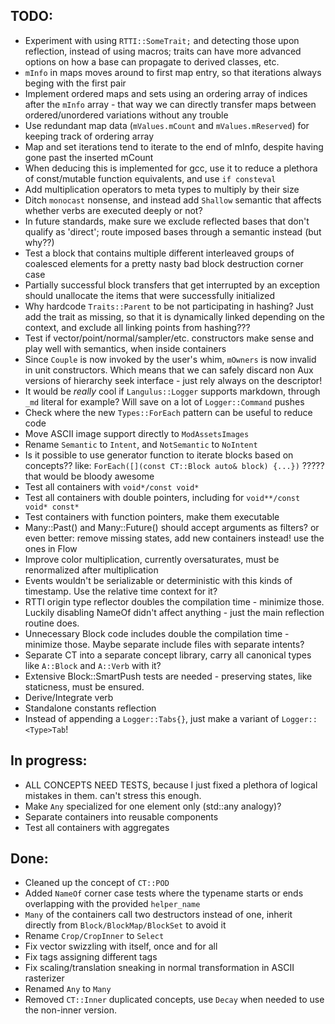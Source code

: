 ## TODO:
- Experiment with using `RTTI::SomeTrait;` and detecting those upon reflection, instead of using macros; traits can have more advanced options on how a base can propagate to derived classes, etc.
- `mInfo` in maps moves around to first map entry, so that iterations always beging with the first pair
- Implement ordered maps and sets using an ordering array of indices after the `mInfo` array - that way we can directly transfer maps between ordered/unordered variations without any trouble
- Use redundant map data (`mValues.mCount` and `mValues.mReserved`) for keeping track of ordering array
- Map and set iterations tend to iterate to the end of mInfo, despite having gone past the inserted mCount
- When deducing this is implemented for gcc, use it to reduce a plethora of const/mutable function equivalents, and use `if consteval`
- Add multiplication operators to meta types to multiply by their size
- Ditch `monocast` nonsense, and instead add `Shallow` semantic that affects whether verbs are executed deeply or not?
- In future standards, make sure we exclude reflected bases that don't qualify as 'direct'; route imposed bases through a semantic instead (but why??)
- Test a block that contains multiple different interleaved groups of coalesced elements for a pretty nasty bad block destruction corner case
- Partially successful block transfers that get interrupted by an exception should unallocate the items that were successfully initialized
- Why hardcode `Traits::Parent` to be not participating in hashing? Just add the trait as missing, so that it is dynamically linked depending on the context, and exclude all linking points from hashing???
- Test if vector/point/normal/sampler/etc. constructors make sense and play well with semantics, when inside containers
- Since `Couple` is now invoked by the user's whim, `mOwners` is now invalid in unit constructors. Which means that we can safely discard non Aux versions of hierarchy seek interface - just rely always on the descriptor!
- It would be _really_ cool if `Langulus::Logger` supports markdown, through `_md` literal for example? Will save on a lot of `Logger::Command` pushes
- Check where the new `Types::ForEach` pattern can be useful to reduce code
- Move ASCII image support directly to `ModAssetsImages`
- Rename `Semantic` to `Intent`, and `NotSemantic` to `NoIntent`
- Is it possible to use generator function to iterate blocks based on concepts?? like: `ForEach([](const CT::Block auto& block) {...})` ????? that would be bloody awesome
- Test all containers with `void*/const void*`
- Test all containers with double pointers, including for `void**/const void* const*`
- Test containers with function pointers, make them executable
- Many::Past() and Many::Future() should accept arguments as filters? or even better: remove missing states, add new containers instead! use the ones in Flow
- Improve color multiplication, currently oversaturates, must be renormalized after multiplication
- Events wouldn't be serializable or deterministic with this kinds of timestamp. Use the relative time context for it?
- RTTI origin type reflector doubles the compilation time - minimize those. Luckily disabling NameOf didn't affect anything - just the main reflection routine does.
- Unnecessary Block code includes double the compilation time - minimize those. Maybe separate include files with separate intents?
- Separate CT into a separate concept library, carry all canonical types like `A::Block` and `A::Verb` with it?
- Extensive Block::SmartPush tests are needed - preserving states, like staticness, must be ensured.
- Derive/Integrate verb
- Standalone constants reflection
- Instead of appending a `Logger::Tabs{}`, just make a variant of `Logger::<Type>Tab`!

## In progress:
- ALL CONCEPTS NEED TESTS, because I just fixed a plethora of logical mistakes in them. can't stress this enough.
- Make `Any` specialized for one element only (std::any analogy)?
- Separate containers into reusable components
- Test all containers with aggregates

## Done:
- Cleaned up the concept of `CT::POD`
- Added `NameOf` corner case tests where the typename starts or ends overlapping with the provided `helper_name`
- `Many` of the containers call two destructors instead of one, inherit directly from `Block/BlockMap/BlockSet` to avoid it
- Rename `Crop/CropInner` to `Select`
- Fix vector swizzling with itself, once and for all
- Fix tags assigning different tags
- Fix scaling/translation sneaking in normal transformation in ASCII rasterizer
- Renamed `Any` to `Many`
- Removed `CT::Inner` duplicated concepts, use `Decay` when needed to use the non-inner version.